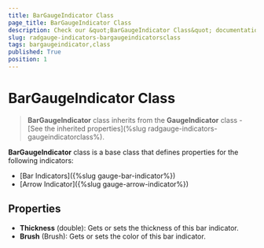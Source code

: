 ```yaml
---
title: BarGaugeIndicator Class
page_title: BarGaugeIndicator Class
description: Check our &quot;BarGaugeIndicator Class&quot; documentation article for RadGauge for UWP control.
slug: radgauge-indicators-bargaugeindicatorsclass
tags: bargaugeindicator,class
published: True
position: 1
---
```


# BarGaugeIndicator Class

>**BarGaugeIndicator** class inherits from the **GaugeIndicator** class - [See the inherited properties](%slug radgauge-indicators-gaugeindicatorclass%).

**BarGaugeIndicator** class is a base class that defines properties for the following indicators:

* [Bar Indicators]({%slug gauge-bar-indicator%})
* [Arrow Indicator]({%slug gauge-arrow-indicator%})

## Properties

* **Thickness** (double): Gets or sets the thickness of this bar indicator.
* **Brush** (Brush): Gets or sets the color of this bar indicator.

